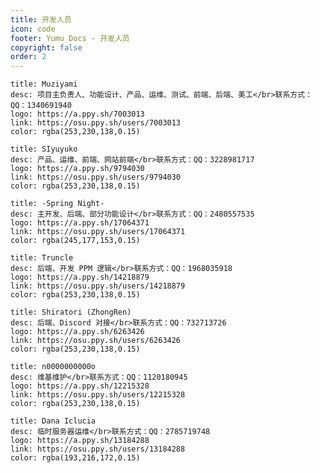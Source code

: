 ```yaml
---
title: 开发人员
icon: code
footer: Yumu Docs - 开发人员
copyright: false
order: 2
---
```

```card
title: Muziyami
desc: 项目主负责人、功能设计、产品、运维、测试、前端、后端、美工</br>联系方式：QQ：1340691940
logo: https://a.ppy.sh/7003013
link: https://osu.ppy.sh/users/7003013
color: rgba(253,230,138,0.15)
```

```card
title: SIyuyuko
desc: 产品、运维、前端、网站前端</br>联系方式：QQ：3228981717
logo: https://a.ppy.sh/9794030
link: https://osu.ppy.sh/users/9794030
color: rgba(253,230,138,0.15)
```

```card
title: -Spring Night-
desc: 主开发、后端、部分功能设计</br>联系方式：QQ：2480557535
logo: https://a.ppy.sh/17064371
link: https://osu.ppy.sh/users/17064371
color: rgba(245,177,153,0.15)
```

```card
title: Truncle
desc: 后端、开发 PPM 逻辑</br>联系方式：QQ：1968035918
logo: https://a.ppy.sh/14218879
link: https://osu.ppy.sh/users/14218879
color: rgba(253,230,138,0.15)
```

```card
title: Shiratori (ZhongRen)
desc: 后端、Discord 对接</br>联系方式：QQ：732713726
logo: https://a.ppy.sh/6263426
link: https://osu.ppy.sh/users/6263426
color: rgba(253,230,138,0.15)
```

```card
title: n0000000000o
desc: 维基维护</br>联系方式：QQ：1120180945
logo: https://a.ppy.sh/12215328
link: https://osu.ppy.sh/users/12215328
color: rgba(253,230,138,0.15)
```

```card
title: Dana Iclucia
desc: 临时服务器运维</br>联系方式：QQ：2785719748
logo: https://a.ppy.sh/13184288
link: https://osu.ppy.sh/users/13184288
color: rgba(193,216,172,0.15)
```


<script>
if (typeof document !== 'undefined') {
    function domLoading() {
        return !! document.querySelector(`a[href="https://osu.ppy.sh/users/17064371"]`);
    }
    function domLoaded(){
        const myCardDom = document.querySelector(`a[href="https://osu.ppy.sh/users/17064371"]`);
        myCardDom.style.zoom = 1.0;
        const keyframes = [
            {transform: 'rotate(0turn)'},
            {transform: 'rotate(1turn)'},
        ];
        const options = {
            duration: 300,
            iterations: Infinity,
        };
        let animate;
        myCardDom.addEventListener('mouseenter', () => animate = myCardDom.animate(keyframes, options));
        myCardDom.addEventListener('mouseleave', () => {
            myCardDom.style.transform = getComputedStyle(myCardDom).transform;
            animate.cancel();
        });
    }
    let max_time = 100;
    function loop() {
        if (domLoading()) {
            domLoaded();
            return;
        }
        if (max_time > 0) {
            max_time--;
            setTimeout(loop, 50);
        } else {
            console.log("loading time out");
        }
    }
    loop();
}
</script>